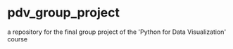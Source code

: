 # pdv_group_project
a repository for the final group project of the 'Python for Data Visualization' course
